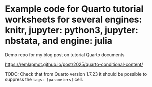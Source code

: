 # Example code for Quarto tutorial worksheets for several engines: knitr, jupyter: python3, jupyter: nbstata, and engine: julia

Demo repo for my blog post on tutorial Quarto documents

<https://remlapmot.github.io/post/2025/quarto-conditional-content/>

TODO: Check that from Quarto version 1.7.23 it should be possible to suppress the `tags: [parameters]` cell.
